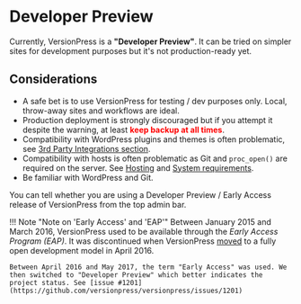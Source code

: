 # Developer Preview

Currently, VersionPress is a **"Developer Preview"**. It can be tried on simpler sites for development purposes but it's not production-ready yet.


## Considerations

 - A safe bet is to use VersionPress for testing / dev purposes only. Local, throw-away sites and workflows are ideal.
 - Production deployment is strongly discouraged but if you attempt it despite the warning, at least **<span style="color:red;">keep backup at all times</span>**.
 - Compatibility with WordPress plugins and themes is often problematic, see [3rd Party Integrations section](../integrations).
 - Compatibility with hosts is often problematic as Git and `proc_open()` are required on the server. See [Hosting](../integrations/hosts) and [System requirements](./installation-uninstallation).
 - Be familiar with WordPress and Git.

You can tell whether you are using a Developer Preview / Early Access release of VersionPress from the top admin bar.

!!! Note "Note on 'Early Access' and 'EAP'"
    Between January 2015 and March 2016, VersionPress used to be available through the *Early Access Program (EAP)*. It was discontinued when VersionPress [moved](https://blog.versionpress.net/2016/04/going-open-source/moved) to a fully open development model in April 2016.

    Between April 2016 and May 2017, the term "Early Access" was used. We then switched to "Developer Preview" which better indicates the project status. See [issue #1201](https://github.com/versionpress/versionpress/issues/1201)
